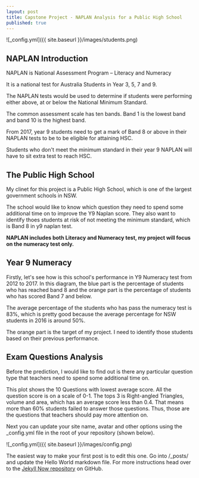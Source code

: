```yaml
---
layout: post
title: Capstone Project - NAPLAN Analysis for a Public High School
published: true
---
```


![_config.yml]({{ site.baseurl }}/images/students.png)

## NAPLAN Introduction

NAPLAN is National Assessment Program – Literacy and Numeracy

It is a national test for Australia Students in Year 3, 5, 7 and 9.

The NAPLAN tests would be used to determine if students were performing either above, at or below the National Minimum Standard.

The common assessment scale has ten bands. Band 1 is the lowest band and band 10 is the highest band.

From 2017, year 9 students need to get a mark of Band 8 or above in their NAPLAN tests to be to be eligible for attaining HSC.

Students who don't meet the minimum standard in their year 9 NAPLAN will have to sit extra test to reach HSC.

## The Public High School

My clinet for this project is a Public High School, which is one of the largest government schools in NSW.

The school would like to know which question they need to spend some additional time on to improve the Y9 Naplan score. They also want to identify thoes students at risk of not meeting the minimum standard, which is Band 8 in y9 naplan test. 


**NAPLAN includes both Literacy and Numeracy test, my project will focus on the numeracy test only.**

## Year 9 Numeracy
Firstly, let's see how is this school's performance in Y9 Numeracy test from 2012 to 2017.
In this diagram, the blue part is the percentage of students who has reached band 8 and the orange part is the percentage of students who has scored Band 7 and below.

The average percentage of the students who has pass the numeracy test is 83%, which is pretty good because the average percentage for NSW students in 2016 is around 50%.

The orange part is the target of my project. I need to identify those students based on their previous performance. 

## Exam Questions Analysis

Before the prediction, I would like to find out is there any particular question type that teachers need to spend some additional time on.



This plot shows the 10 Questions with lowest average score. All the question score is on a scale of 0-1. The tops 3 is Right-angled Triangles, volume and area, which has an average score less than 0.4. That means more than 60% students failed to answer those questions. Thus, those are the questions that teachers should pay more attention on.


Next you can update your site name, avatar and other options using the _config.yml file in the root of your repository (shown below).

![_config.yml]({{ site.baseurl }}/images/config.png)

The easiest way to make your first post is to edit this one. Go into /_posts/ and update the Hello World markdown file. For more instructions head over to the [Jekyll Now repository](https://github.com/barryclark/jekyll-now) on GitHub.
